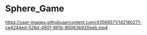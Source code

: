 # Sphere_Game



https://user-images.githubusercontent.com/43569571/142180271-ce4244ed-526d-4801-861b-80063b920eeb.mp4
